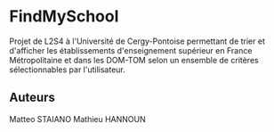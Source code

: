 # FindMySchool
Projet de L2S4 à l'Université de Cergy-Pontoise permettant de trier et d'afficher les établissements d'enseignement supérieur en France Métropolitaine et dans les DOM-TOM selon un ensemble de critères sélectionnables par l'utilisateur.
## Auteurs
Matteo STAIANO
Mathieu HANNOUN